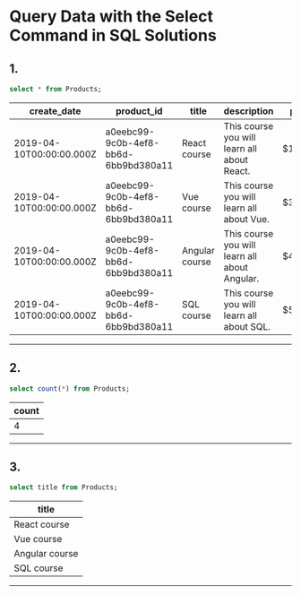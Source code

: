 # Query Data with the Select Command in SQL Solutions

## 1.
```sql
select * from Products;
```
| create_date              | product_id                           | title                                              | description                                 | price   |
| ------------------------ | ------------------------------------ | -------------------------------------------------- | ------------------------------------------- | ------- |
| 2019-04-10T00:00:00.000Z | a0eebc99-9c0b-4ef8-bb6d-6bb9bd380a11 | React course                                       | This course you will learn all about React. | $150.00 |
| 2019-04-10T00:00:00.000Z | a0eebc99-9c0b-4ef8-bb6d-6bb9bd380a11 | Vue course                                         | This course you will learn all about Vue. | $350.00 |
| 2019-04-10T00:00:00.000Z | a0eebc99-9c0b-4ef8-bb6d-6bb9bd380a11 | Angular course                                     | This course you will learn all about Angular. | $450.00 |
| 2019-04-10T00:00:00.000Z | a0eebc99-9c0b-4ef8-bb6d-6bb9bd380a11 | SQL course                                         | This course you will learn all about SQL. | $550.00 |

---

## 2.
```sql
select count(*) from Products;
```
| count |
| ----- |
| 4     |

---

## 3.
```sql
select title from Products;
```
| title                                              |
| -------------------------------------------------- |
| React course                                       |
| Vue course                                         |
| Angular course                                     |
| SQL course                                         |

---
